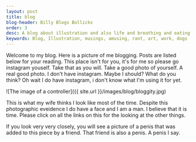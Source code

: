 ```yaml
---
layout: post
title: blog
blog-header: Billy Blogs Bollicks
order: 3
desc: A blog about illustration and also life and breathing and eating and being one with the uni-terse. One small word.
keywords: Blog, Illustration, musings, amusing, rant, art, work, dogs
---
```


Welcome to my blog. Here is a picture of me blogging.  Posts are listed below for your reading. This place isn't for you, it's for me so please go instagram youself. Take that as you will. Take a good photo of yourself. A real good photo. I don't have instagram. Maybe I should? What do you think? Oh wait I do have instagram, i don't know what I'm using it for yet. 

![The image of a controller]({{ site.url }}/images/blog/bloggity.jpg)

This is what my wife thinks I look like most of the time. Despite this photographic eveidence I do have a face and I am a man. I believe that it is time. Please click on all the links on this for the looking at the other things.

If you look very very closely, you will see a picture of a penis that was added to this piece by a friend. That friend is also a penis. A penis I say.

